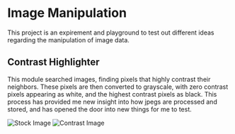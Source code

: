 # Image Manipulation

This project is an expirement and playground to test out different ideas regarding the manipulation of image data.

## Contrast Highlighter

This module searched images, finding pixels that highly contrast their neighbors. These pixels are then converted to grayscale, with zero contrast pixels appearing as white, and the highest contrast pixels as black. This process has provided me new insight into how jpegs are processed and stored, and has opened the door into new things for me to test. 

![Stock Image](https://imgur.com/0m7jWtQ)
![Contrast Image](https://imgur.com/0m7jWtQ)
